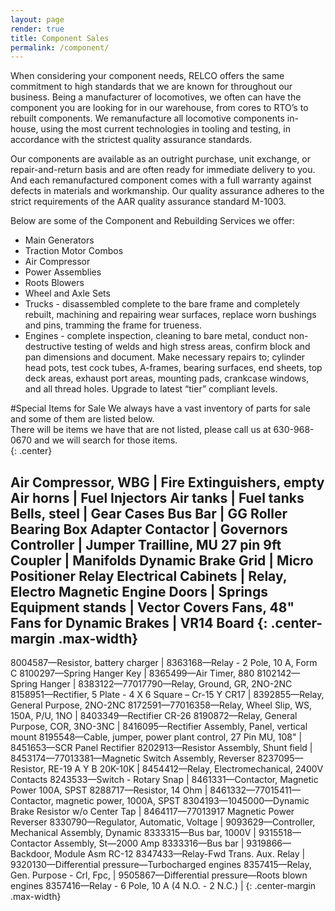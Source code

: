 ```yaml
---
layout: page
render: true
title: Component Sales
permalink: /component/
---
```

When considering your component needs, RELCO offers the same commitment to high standards that we are known for throughout our business. Being a manufacturer of locomotives, we often can have the component you are looking for in our warehouse, from cores to RTO’s to rebuilt components. We remanufacture all locomotive components in-house, using the most current technologies in tooling and testing, in accordance with the strictest quality assurance standards.

Our components are available as an outright purchase, unit exchange, or repair-and-return basis and are often ready for immediate delivery to you. And each remanufactured component comes with a full warranty against defects in materials and workmanship. Our quality assurance adheres to the strict requirements of the AAR quality assurance standard M-1003.

Below are some of the Component and Rebuilding Services we offer:

 * Main Generators
 * Traction Motor Combos
 * Air Compressor
 * Power Assemblies
 * Roots Blowers
 * Wheel and Axle Sets
 * Trucks - disassembled complete to the bare frame and completely rebuilt, machining and repairing wear surfaces, replace worn bushings and pins, tramming the frame for trueness.
 * Engines - complete inspection, cleaning to bare metal, conduct non-destructive testing of welds and high stress areas, confirm block and pan dimensions and document.   Make necessary repairs to; cylinder head pots, test cock tubes, A-frames, bearing surfaces, end sheets, top deck areas, exhaust port areas, mounting pads, crankcase windows, and all thread holes.  Upgrade to latest “tier” compliant levels.

#Special Items for Sale
We always have a vast inventory of parts for sale and some of them are listed below.  
There will be items we have that are not listed, please call us at 630-968-0670 and we will search for those items.  
{: .center}

Air Compressor, WBG               | Fire Extinguishers, empty
Air horns                         | Fuel Injectors
Air tanks                         | Fuel tanks
Bells, steel                      | Gear Cases
Bus Bar                           | GG Roller Bearing Box Adapter
Contactor                         | Governors
Controller                        | Jumper Trailline, MU 27 pin 9ft
Coupler                           | Manifolds
Dynamic Brake Grid                | Micro Positioner Relay
Electrical Cabinets               | Relay, Electro Magnetic
Engine Doors                      | Springs
Equipment stands                  | Vector Covers
Fans, 48" Fans for Dynamic Brakes | VR14 Board
{: .center-margin .max-width}
---

8004587—Resistor, battery charger | 8363168—Relay - 2 Pole, 10 A, Form C
8100297—Spring Hanger Key | 8365499—Air Timer, 880
8102142—Spring Hanger | 8383122—77017790—Relay, Ground, GR, 2NO-2NC
8158951—Rectifier, 5 Plate - 4 X 6 Square – Cr-15 Y CR17 | 8392855—Relay, General Purpose, 2NO-2NC
8172591—77016358—Relay, Wheel Slip, WS, 150A, P/U, 1NO | 8403349—Rectifier CR-26
8190872—Relay, General Purpose, COR, 3NO-3NC | 8416095—Rectifier Assembly, Panel, vertical mount
8195548—Cable, jumper, power plant control, 27 Pin MU, 108" | 8451653—SCR Panel Rectifier
8202913—Resistor Assembly, Shunt field | 8453174—77013381—Magnetic Switch Assembly, Reverser
8237095—Resistor, RE-19 A Y B 20K-10K | 8454412—Relay, Electromechanical, 2400V Contacts
8243533—Switch - Rotary Snap | 8461331—Contactor, Magnetic Power 100A, SPST
8288717—Resistor, 14 Ohm | 8461332—77015411—Contactor, magnetic power, 1000A, SPST
8304193—1045000—Dynamic Brake Resistor w/o Center Tap | 8464117—77013917 Magnetic Power Reverser
8330790—Regulator, Automatic, Voltage | 9093629—Controller, Mechanical Assembly, Dynamic
8333315—Bus bar, 1000V | 9315518—Contactor Assembly, St—2000 Amp
8333316—Bus bar | 9319866—Backdoor, Module Asm RC-12
8347433—Relay-Fwd Trans. Aux. Relay | 9320130—Differential pressure—Turbocharged engines
8357415—Relay, Gen. Purpose - Crl, Fpc, |  9505867—Differential pressure—Roots blown engines
8357416—Relay - 6 Pole, 10 A (4 N.O. - 2 N.C.) |
{: .center-margin .max-width}
